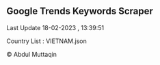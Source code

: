 

## Google Trends Keywords Scraper 
 
Last Update 18-02-2023 , 13:39:51

Country List :
VIETNAM.json



© Abdul Muttaqin 
